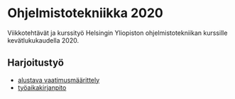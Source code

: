 # Ohjelmistotekniikka 2020
Viikkotehtävät ja kurssityö Helsingin Yliopiston ohjelmistotekniikan kurssille kevätlukukaudella 2020.

## Harjoitustyö
 * [alustava vaatimusmäärittely](https://github.com/ltuppurainen/ohjelmistotekniikka/blob/master/dokumentointi/vaatimusmaarittely.md)
 * [työaikakirjanpito](https://github.com/ltuppurainen/ohjelmistotekniikka/blob/master/dokumentointi/tyoaikakirjanpito.md)
